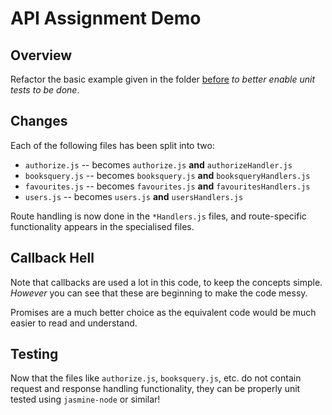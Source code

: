 # API Assignment Demo

## Overview

Refactor the basic example given in the folder [before](../before) _to better enable unit tests to be done_.

## Changes

Each of the following files has been split into two: 

* `authorize.js` -- becomes `authorize.js` **and** `authorizeHandler.js`
* `booksquery.js` -- becomes `booksquery.js` **and** `booksqueryHandlers.js`
* `favourites.js` -- becomes `favourites.js` **and** `favouritesHandlers.js`
* `users.js` -- becomes `users.js` **and** `usersHandlers.js`

Route handling is now done in the `*Handlers.js` files, and route-specific functionality appears in the specialised files.

## Callback Hell

Note that callbacks are used a lot in this code, to keep the concepts simple. *However* you can see that these are beginning to make the code messy.

Promises are a much better choice as the equivalent code would be much easier to read and understand.

## Testing

Now that the files like `authorize.js`, `booksquery.js`, etc. do not contain request and response handling functionality, they can be properly unit tested using `jasmine-node` or similar!
